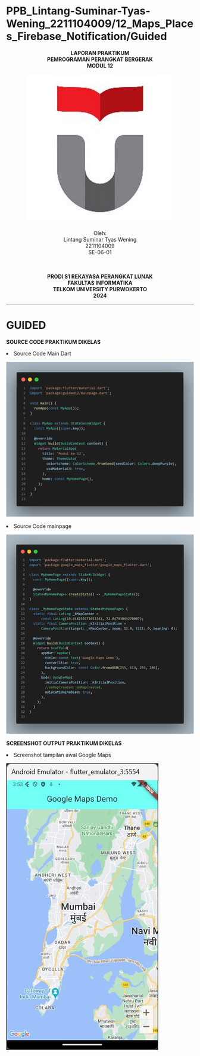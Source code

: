 # PPB_Lintang-Suminar-Tyas-Wening_2211104009/12_Maps_Places_Firebase_Notification/Guided

<div align="center">

**LAPORAN PRAKTIKUM** <br>
**PEMROGRAMAN PERANGKAT BERGERAK** <br>
**MODUL 12** <br>

<p align="center">

![image](img/logoTel-u.jpeg)

</p>

Oleh:<br>
Lintang Suminar Tyas Wening<br>
2211104009<br>
SE-06-01<br>
<br>
<br>

**PRODI S1 REKAYASA PERANGKAT LUNAK** <br>
**FAKULTAS INFORMATIKA** <br>
**TELKOM UNIVERSITY PURWOKERTO** <br>
**2024** <br>
</div>

---
# GUIDED
**SOURCE CODE PRAKTIKUM DIKELAS**
<li> Source Code Main Dart

![image](img/SourceCode_Main.png) <br>

<li> Source Code mainpage

![image](img/SourceCode_MainPage.png) <br>

**SCREENSHOT OUTPUT PRAKTIKUM DIKELAS**
<li> Screenshot tampilan awal Google Maps

![image](img/output_tampilanGoogleMaps.jpg) <br>
